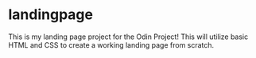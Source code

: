 # landingpage
This is my landing page project for the Odin Project!
This will utilize basic HTML and CSS to create a working landing page from scratch. 
